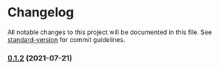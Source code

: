 # Changelog

All notable changes to this project will be documented in this file. See [standard-version](https://github.com/conventional-changelog/standard-version) for commit guidelines.

### [0.1.2](https://github.com/urpflanze-org/drawer-canvas/compare/v0.1.1...v0.1.2) (2021-07-21)
